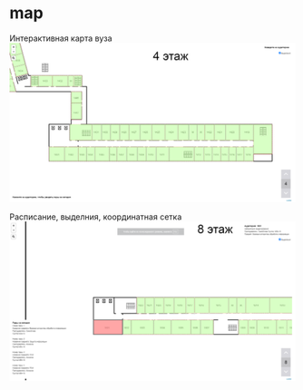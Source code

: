# map
 Интерактивная карта вуза
![alt text](https://raw.githubusercontent.com/doozy69/map/master/1.png)

Расписание, выделния, координатная сетка
![alt text](https://raw.githubusercontent.com/doozy69/map/master/2.png)
